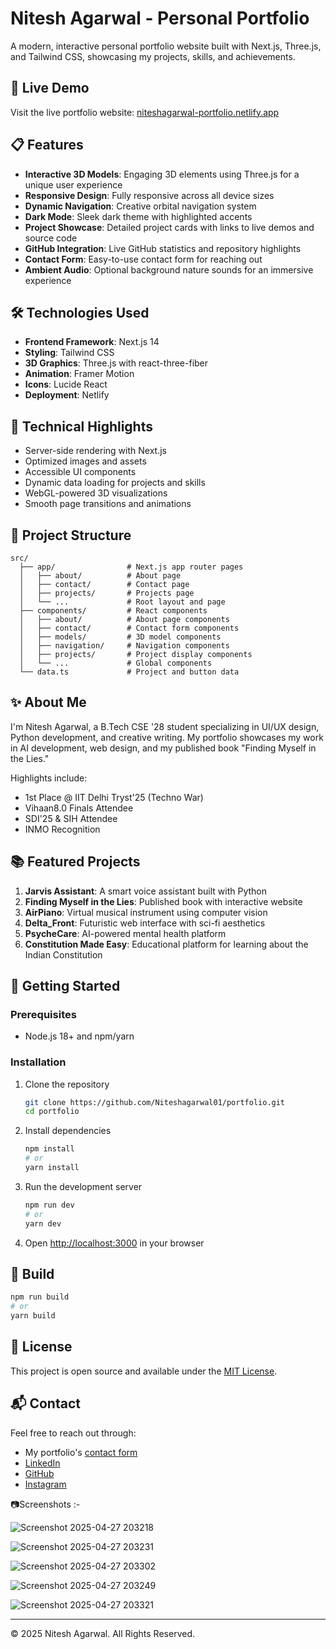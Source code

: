# Nitesh Agarwal - Personal Portfolio

A modern, interactive personal portfolio website built with Next.js, Three.js, and Tailwind CSS, showcasing my projects, skills, and achievements.



## 🌟 Live Demo

Visit the live portfolio website: [niteshagarwal-portfolio.netlify.app](https://niteshagarwal-portfolio.netlify.app)

## 📋 Features

- **Interactive 3D Models**: Engaging 3D elements using Three.js for a unique user experience
- **Responsive Design**: Fully responsive across all device sizes
- **Dynamic Navigation**: Creative orbital navigation system
- **Dark Mode**: Sleek dark theme with highlighted accents
- **Project Showcase**: Detailed project cards with links to live demos and source code
- **GitHub Integration**: Live GitHub statistics and repository highlights
- **Contact Form**: Easy-to-use contact form for reaching out
- **Ambient Audio**: Optional background nature sounds for an immersive experience

## 🛠️ Technologies Used

- **Frontend Framework**: Next.js 14
- **Styling**: Tailwind CSS
- **3D Graphics**: Three.js with react-three-fiber
- **Animation**: Framer Motion
- **Icons**: Lucide React
- **Deployment**: Netlify

## 🔧 Technical Highlights

- Server-side rendering with Next.js
- Optimized images and assets
- Accessible UI components
- Dynamic data loading for projects and skills
- WebGL-powered 3D visualizations
- Smooth page transitions and animations

## 📂 Project Structure

```
src/
  ├── app/                # Next.js app router pages
  │   ├── about/          # About page
  │   ├── contact/        # Contact page
  │   ├── projects/       # Projects page
  │   └── ...             # Root layout and page
  ├── components/         # React components
  │   ├── about/          # About page components
  │   ├── contact/        # Contact form components
  │   ├── models/         # 3D model components
  │   ├── navigation/     # Navigation components
  │   ├── projects/       # Project display components
  │   └── ...             # Global components
  └── data.ts             # Project and button data
```

## ✨ About Me

I'm Nitesh Agarwal, a B.Tech CSE '28 student specializing in UI/UX design, Python development, and creative writing. My portfolio showcases my work in AI development, web design, and my published book "Finding Myself in the Lies."

Highlights include:
- 1st Place @ IIT Delhi Tryst'25 (Techno War)
- Vihaan8.0 Finals Attendee
- SDI'25 & SIH Attendee
- INMO Recognition

## 📚 Featured Projects

1. **Jarvis Assistant**: A smart voice assistant built with Python
2. **Finding Myself in the Lies**: Published book with interactive website
3. **AirPiano**: Virtual musical instrument using computer vision
4. **Delta_Front**: Futuristic web interface with sci-fi aesthetics
5. **PsycheCare**: AI-powered mental health platform
6. **Constitution Made Easy**: Educational platform for learning about the Indian Constitution

## 🚀 Getting Started

### Prerequisites

- Node.js 18+ and npm/yarn

### Installation

1. Clone the repository
   ```bash
   git clone https://github.com/Niteshagarwal01/portfolio.git
   cd portfolio
   ```

2. Install dependencies
   ```bash
   npm install
   # or
   yarn install
   ```

3. Run the development server
   ```bash
   npm run dev
   # or
   yarn dev
   ```

4. Open [http://localhost:3000](http://localhost:3000) in your browser

## 🔨 Build

```bash
npm run build
# or
yarn build
```

## 📄 License

This project is open source and available under the [MIT License](LICENSE).

## 📬 Contact

Feel free to reach out through:

- My portfolio's [contact form](https://niteshagarwal-portfolio.netlify.app/contact)
- [LinkedIn](https://www.linkedin.com/in/nitesh-agarwal-9a1313317/)
- [GitHub](https://github.com/Niteshagarwal01)
- [Instagram](https://www.instagram.com/cosmic_nitesh_/)


📷Screenshots :-

![Screenshot 2025-04-27 203218](https://github.com/user-attachments/assets/6f5f326d-59ea-423f-af39-6b391f11c153)

![Screenshot 2025-04-27 203231](https://github.com/user-attachments/assets/443e3421-48e5-4623-a5de-8fe3c6bead66)

![Screenshot 2025-04-27 203302](https://github.com/user-attachments/assets/7eac1ffc-3674-4981-80f1-c399681fde60)

![Screenshot 2025-04-27 203249](https://github.com/user-attachments/assets/0e8b115f-35f8-4bb1-b4d6-dfb7dd0b1be8)


![Screenshot 2025-04-27 203321](https://github.com/user-attachments/assets/49cdc634-9470-4ef6-abfd-dc74ff4cfcc7)




---

© 2025 Nitesh Agarwal. All Rights Reserved.
